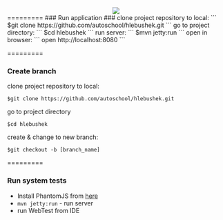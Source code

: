 <div align="center">
    <img src='https://pp.vk.me/c623216/v623216453/16f39/ixNbpHR_jPw.jpg'>
</div>
=========
### Run application ###
clone project repository to local:
```
$git clone https://github.com/autoschool/hlebushek.git
```
go to project directory:
```
$cd hlebushek
```
run server:
```
$mvn jetty:run
```
open in browser:
```
open http://localhost:8080
```

=========
### Create branch ###
clone project repository to local:
```
$git clone https://github.com/autoschool/hlebushek.git
```
go to project directory
```
$cd hlebushek
```
create & change to new branch:
```
$git checkout -b [branch_name]
```
=========
### Run system tests

  *  Install PhantomJS from [here](http://phantomjs.org)
  *  `mvn jetty:run` - run server
  *  run WebTest from IDE
